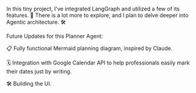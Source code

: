 In this tiny project, I've integrated LangGraph and utilized a few of its features. 🌟 There is a lot more to explore, and I plan to delve deeper into Agentic architecture. 🛠️

Future Updates for this Planner Agent:

📋 Fully functional Mermaid planning diagram, inspired by Claude.

🗓️ Integration with Google Calendar API to help professionals easily mark their dates just by writing.

🛠️ Building the UI.
